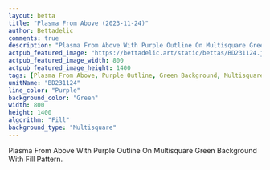 ```yaml
---
layout: betta
title: "Plasma From Above (2023-11-24)"
author: Bettadelic
comments: true
description: "Plasma From Above With Purple Outline On Multisquare Green Background With Fill Pattern."
actpub_featured_image: "https://bettadelic.art/static/bettas/BD231124.jpg"
actpub_featured_image_width: 800
actpub_featured_image_height: 1400
tags: [Plasma From Above, Purple Outline, Green Background, Multisquare Background Pattern, Fill Pattern, November 2023]
unitName: "BD231124"
line_color: "Purple"
background_color: "Green"
width: 800
height: 1400
algorithm: "Fill"
background_type: "Multisquare"
---
```


Plasma From Above With Purple Outline On Multisquare Green Background With Fill Pattern.

